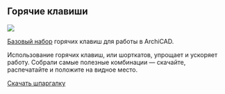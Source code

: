 ## Горячие клавиши  

![](/img/IAB_22/1693325209_new-shorcuts-cover.jpg#rounded)

[Базовый набор](https://softculture.cc/blog/entries/articles/goryachie-klavishi-archicad) горячих клавиш для работы в ArchiCAD.

Использование горячих клавиш, или шорткатов, упрощает и ускоряет работу. Собрали самые полезные комбинации — скачайте, распечатайте и положите на видное место.

[Скачать шпаргалку](/img/IAB_22/B232_Goryachie_Klavishi_ArchiCAD.pdf)